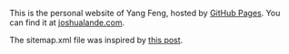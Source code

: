 This is the personal website of Yang Feng, hosted by [GitHub Pages](http://pages.github.com). You can find it at [joshualande.com](http://joshualande.com).

The sitemap.xml file was inspired by [this post](http://gooyangfeng.github.io/2013/12/20/SEO-with-Jekyll.html).

